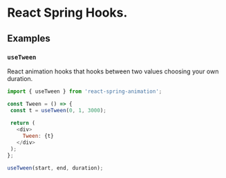 # React Spring Hooks.

## Examples

### `useTween`

React animation hooks that hooks between two values choosing your own duration.

 ```js
 import { useTween } from 'react-spring-animation';

const Tween = () => {
  const t = useTween(0, 1, 3000);
  
  return (
    <div>
      Tween: {t}
    </div>
  );
};
```
```js
useTween(start, end, duration);
```
